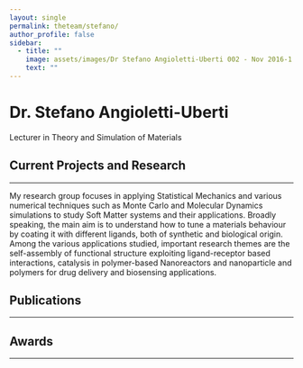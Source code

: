 ```yaml
---
layout: single
permalink: theteam/stefano/
author_profile: false
sidebar:
  - title: ""
    image: assets/images/Dr Stefano Angioletti-Uberti 002 - Nov 2016-1.jpg
    text: ""
---
```


# Dr. Stefano Angioletti-Uberti

Lecturer in Theory and Simulation of Materials

## Current Projects and Research
---
My research group focuses in applying Statistical Mechanics and various numerical techniques such as Monte Carlo and Molecular Dynamics simulations to study Soft Matter systems and their applications. Broadly speaking, the main aim is to understand how to tune a materials behaviour by coating it with different ligands, both of synthetic and biological origin. Among the various applications studied, important research themes are the self-assembly of functional structure exploiting ligand-receptor based interactions, catalysis in polymer-based Nanoreactors and nanoparticle and polymers for drug delivery and biosensing applications.

## Publications
---

## Awards
---
